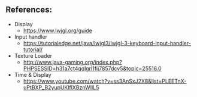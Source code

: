 ## References:
* Display
	- https://www.lwjgl.org/guide
* Input handler
	- https://tutorialedge.net/java/lwjgl3/lwjgl-3-keyboard-input-handler-tutorial/
* Texture Loader
	- http://www.java-gaming.org/index.php?PHPSESSID=h31a7ct4qqlgrl1fij7857dcv5&topic=25516.0
* Time & Display
	- https://www.youtube.com/watch?v=ss3AnSxJ2X8&list=PLEETnX-uPtBXP_B2yupUKlflXBznWIlL5
